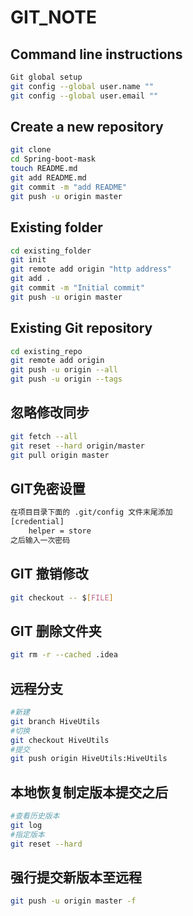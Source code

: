 # GIT_NOTE

## Command line instructions

```bash
Git global setup
git config --global user.name ""
git config --global user.email ""
```

## Create a new repository

```bash
git clone
cd Spring-boot-mask
touch README.md
git add README.md
git commit -m "add README"
git push -u origin master
```

## Existing folder

```bash
cd existing_folder
git init
git remote add origin "http address"
git add .
git commit -m "Initial commit"
git push -u origin master
```

## Existing Git repository

```bash
cd existing_repo
git remote add origin
git push -u origin --all
git push -u origin --tags
```

## 忽略修改同步

```bash
git fetch --all
git reset --hard origin/master
git pull origin master
```

## GIT免密设置

```bash
在项目目录下面的 .git/config 文件末尾添加
[credential]
    helper = store
之后输入一次密码
```

## GIT 撤销修改

```bash
git checkout -- $[FILE]
```

## GIT 删除文件夹
```bash
git rm -r --cached .idea 
```

## 远程分支
```bash
#新建
git branch HiveUtils
#切换
git checkout HiveUtils
#提交
git push origin HiveUtils:HiveUtils
```

## 本地恢复制定版本提交之后
```bash
#查看历史版本
git log
#指定版本
git reset --hard 
```


## 强行提交新版本至远程
```bash
git push -u origin master -f 
```